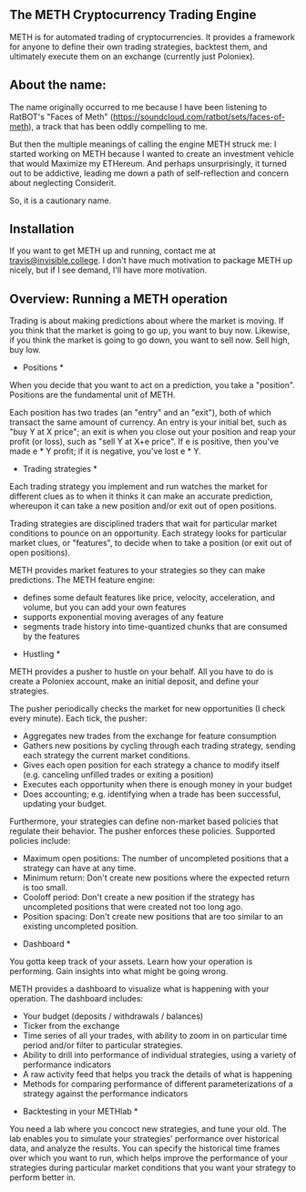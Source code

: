 The METH Cryptocurrency Trading Engine
------------------------------------------------------------

METH is for automated trading of cryptocurrencies. It provides a framework for anyone to define their own trading strategies, backtest them, and ultimately execute them on an exchange (currently just Poloniex). 

About the name: 
------------------------------------------------------------

The name originally occurred to me because I have been listening to RatBOT's "Faces of Meth" (https://soundcloud.com/ratbot/sets/faces-of-meth), a track that has been oddly compelling to me. 

But then the multiple meanings of calling the engine METH struck me: I started working on METH because I wanted to create an investment vehicle that would Maximize my ETHereum. And perhaps unsurprisingly, it turned out to be addictive, leading me down a path of self-reflection and concern about neglecting Considerit. 

So, it is a cautionary name.

Installation
-------------------------
If you want to get METH up and running, contact me at travis@invisible.college. I don't have much motivation to package METH up nicely, but if I see demand, I'll have more motivation. 


Overview: Running a METH operation
-----------------------------------------------------

Trading is about making predictions about where the market is moving. If you think that the market is going to go up, you want to buy now. Likewise, if you think the market is going to go down, you want to sell now. Sell high, buy low. 

* Positions * 

When you decide that you want to act on a prediction, you take a "position". Positions are the fundamental unit of METH. 

Each position has two trades (an "entry" and an "exit"), both of which transact the same amount of currency. An entry is your initial bet, such as "buy Y at X price"; an exit is when you close out your position and reap your profit (or loss), such as "sell Y at X+e price". If e is positive, then you've made e * Y profit; if it is negative, you've lost e * Y. 

* Trading strategies *

Each trading strategy you implement and run watches the market for different clues as to when it thinks it can make an accurate prediction, whereupon it can take a new position and/or exit out of open positions. 

Trading strategies are disciplined traders that wait for particular market conditions to pounce on an opportunity. Each strategy looks for particular market clues, or "features", to decide when to take a position (or exit out of open positions). 

METH provides market features to your strategies so they can make predictions. The METH feature engine:
  - defines some default features like price, velocity, acceleration, and volume, but you can add your own features
  - supports exponential moving averages of any feature
  - segments trade history into time-quantized chunks that are consumed by the features

* Hustling * 

METH provides a pusher to hustle on your behalf. All you have to do is create a Poloniex account, make an initial deposit, and define your strategies. 

The pusher periodically checks the market for new opportunities (I check every minute). Each tick, the pusher:
- Aggregates new trades from the exchange for feature consumption
- Gathers new positions by cycling through each trading strategy, sending each strategy the current market conditions. 
- Gives each open position for each strategy a chance to modify itself (e.g. canceling unfilled trades or exiting a position) 
- Executes each opportunity when there is enough money in your budget
- Does accounting; e.g. identifying when a trade has been successful, updating your budget.

Furthermore, your strategies can define non-market based policies that regulate their behavior. The pusher enforces these policies. Supported policies include: 
- Maximum open positions: The number of uncompleted positions that a strategy can have at any time. 
- Minimum return: Don't create new positions where the expected return is too small. 
- Cooloff period: Don't create a new position if the strategy has uncompleted positions that were created not too long ago. 
- Position spacing: Don't create new positions that are too similar to an existing uncompleted position. 

* Dashboard * 

You gotta keep track of your assets. Learn how your operation is performing. Gain insights into what might be going wrong. 

METH provides a dashboard to visualize what is happening with your operation. The dashboard includes:
  - Your budget (deposits / withdrawals / balances)
  - Ticker from the exchange
  - Time series of all your trades, with ability to zoom in on particular time period and/or filter to particular strategies. 
  - Ability to drill into performance of individual strategies, using a variety of performance indicators
  - A raw activity feed that helps you track the details of what is happening
  - Methods for comparing performance of different parameterizations of a strategy against the performance indicators


* Backtesting in your METHlab * 

You need a lab where you concoct new strategies, and tune your old. The lab enables you to simulate your strategies' performance over historical data, and analyze the results. You can specify the historical time frames over which you want to run, which helps improve the performance of your strategies during particular market conditions that you want your strategy to perform better in. 
